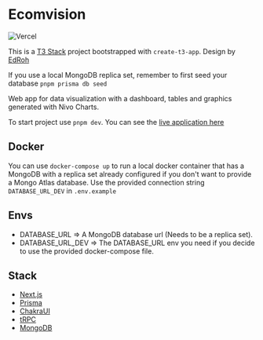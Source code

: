 # Ecomvision

![Vercel](https://therealsujitk-vercel-badge.vercel.app/?app=ecomvision)

This is a [T3 Stack](https://create.t3.gg/) project bootstrapped with `create-t3-app`. Design by [EdRoh](https://www.youtube.com/@EdRohDev)

If you use a local MongoDB replica set, remember to first seed your database `pnpm prisma db seed`

Web app for data visualization with a dashboard, tables and graphics generated with Nivo Charts.

To start project use `pnpm dev`. You can see the [live application here](https://ecomvision.jorgeyza.com)

## Docker

You can use `docker-compose up` to run a local docker container that has a MongoDB with a replica set already configured if you don't want to provide a Mongo Atlas database. Use the provided connection string `DATABASE_URL_DEV` in `.env.example`

## Envs

- DATABASE_URL => A MongoDB database url (Needs to be a replica set).
- DATABASE_URL_DEV => The DATABASE_URL env you need if you decide to use the provided docker-compose file.

## Stack

- [Next.js](https://nextjs.org)
- [Prisma](https://prisma.io)
- [ChakraUI](https://chakra-ui.com/)
- [tRPC](https://trpc.io)
- [MongoDB](https://www.mongodb.com/)
